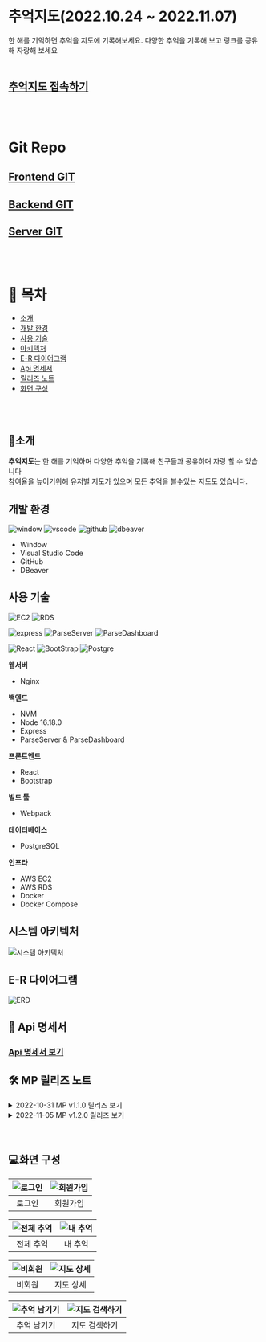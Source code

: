 # 추억지도(2022.10.24 ~ 2022.11.07)

한 해를 기억하면 추억을 지도에 기록해보세요. 다양한 추억을 기록해 보고 링크를 공유해 자랑해 보세요
<br><br>
## [추억지도 접속하기](https://map.donggeun.co.kr/map)

<br><br>
# Git Repo
## [Frontend GIT](https://github.com/tjrehdrms123/mp-client)
## [Backend GIT](https://github.com/tjrehdrms123/mp-server)
## [Server GIT](https://github.com/tjrehdrms123/mp-cloudserver)
<br><br>

# 📖 목차 
 - [소개](#소개) 
 - [개발 환경](#개발-환경)
 - [사용 기술](#사용-기술)
 - [아키텍처](#시스템-아키텍처) 
 - [E-R 다이어그램](#e-r-다이어그램)
 - [Api 명세서](#-api-명세서)
 - [릴리즈 노트](#-MP-릴리즈-노트)
 - [화면 구성](#화면-구성)

<br><br>
## 📃소개
**추억지도**는 한 해를 기억하며 다양한 추억을 기록해 친구들과 공유하며 자랑 할 수 있습니다
<br>
참여율을 높이기위해 유저별 지도가 있으며 모든 추억을 볼수있는 지도도 있습니다.


## 개발 환경

![window](https://img.shields.io/badge/windows-%230078D6.svg?&style=flat&logo=windows&logoColor=white")
![vscode](https://img.shields.io/badge/vscode-blue?style=flat&logo=VisualStudioCode)
![github](https://img.shields.io/badge/github-606060?style=fat&logo=github)
![dbeaver](https://img.shields.io/badge/DBeaver-blue?style=flat)

 - Window 
 - Visual Studio Code
 - GitHub
 - DBeaver

## 사용 기술 

![EC2](https://img.shields.io/badge/AWS-ec2-FF8C00?style=flat&logo=amazonec2)
![RDS](https://img.shields.io/badge/AWS-RDS-FF8C00?style=flat&logo=amazonrds)

![express](https://img.shields.io/badge/express-%23000000.svg?&style=flat&logo=express&logoColor=white)
![ParseServer](https://img.shields.io/badge/ParseServer-0078d6?style=flat)
![ParseDashboard](https://img.shields.io/badge/ParseDashboard-0078d6?style=flat)

![React](https://img.shields.io/badge/react-%2361DAFB.svg?&style=flat&logo=react&logoColor=black)
![BootStrap](https://img.shields.io/badge/BootStrap-purple?style=flat&logo=Bootstrap)
![Postgre](https://img.shields.io/badge/postgresql-%23336791.svg?&style=flat&logo=postgresql&logoColor=white)

**웹서버**
 - Nginx

**백엔드**
 - NVM 
 - Node 16.18.0
 - Express
 - ParseServer & ParseDashboard

**프론트엔드**
 -  React
 -  Bootstrap
 
**빌드 툴**
 - Webpack

**데이터베이스**
 - PostgreSQL

**인프라** 
 - AWS EC2
 - AWS RDS
 - Docker
 - Docker Compose

## 시스템 아키텍처
![시스템 아키텍처](./images/system.png)

## E-R 다이어그램
![ERD](./images/erd.png)


## 📑 Api 명세서
### [Api 명세서 보기](https://mapapi.donggeun.co.kr/api-docs/)


## 🛠 MP 릴리즈 노트

<details>
<summary> 2022-10-31 MP v1.1.0 릴리즈 보기</summary>
<div markdown="1">   
  <ul>
    <li>이메일 인증 제거</li>
    <li>폰트 변경</li>
    <li>글쓰기 유효성 검사 강화</li>
  </ul>
</div>
</details>
<details>
<summary> 2022-11-05 MP v1.2.0 릴리즈 보기</summary>
<div markdown="1">       
  <ul>
    <li>요청 Body 사이즈 기존 5M > 10M로 변경</li>
    <li>회원가입 여부에 따라 활성화 버튼 변경</li>
    <li>애드핏 광고 1개 > 4개로 변경</li>
  </ul>
</div>
</details>
<br><br>

## 💻화면 구성
![로그인](./images/page/login.png)|![회원가입](./images/page/register.png)|
| :-----------------------------------------------------------------------------------------------------------------: | :-----------------------------------------------------------------------------------------------------------------: | 
|로그인|회원가입

![전체 추억](./images/page/allmap.png)|![내 추억](./images/page/mymap.png)|
| :-----------------------------------------------------------------------------------------------------------------: | :-----------------------------------------------------------------------------------------------------------------: | 
|전체 추억|내 추억

![비회원](./images/page/nonuser.png)|![지도 상세](./images/page/mapdetail.png)|
| :-----------------------------------------------------------------------------------------------------------------: | :-----------------------------------------------------------------------------------------------------------------: | 
|비회원|지도 상세

![추억 남기기](./images/page/mapwrite.png)|![지도 검색하기](./images/page/mapwrite_01.png)|
| :-----------------------------------------------------------------------------------------------------------------: | :-----------------------------------------------------------------------------------------------------------------: | 
|추억 남기기|지도 검색하기